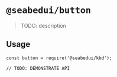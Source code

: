 # `@seabedui/button`

> TODO: description

## Usage

```
const button = require('@seabedui/kbd');

// TODO: DEMONSTRATE API
```
